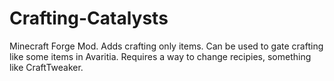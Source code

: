# Crafting-Catalysts
Minecraft Forge Mod. Adds crafting only items. Can be used to gate crafting like some items in Avaritia. Requires a way to change recipies, something like CraftTweaker.
